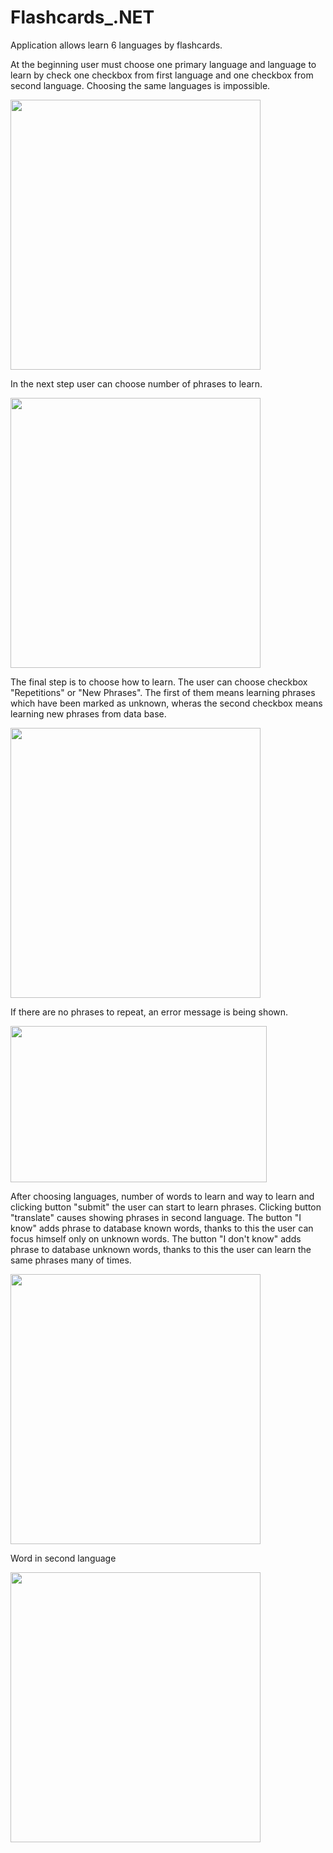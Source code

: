 # Flashcards_.NET

Application allows learn 6 languages by flashcards. 

At the beginning user must choose one primary language and language to learn by check one checkbox from first language and one checkbox from second language. Choosing the same languages is impossible. 

<img src="https://user-images.githubusercontent.com/55066543/152377204-fefdb68b-6036-4e9f-83e0-8be664095546.png" width="400" height="432" >

In the next step user can choose number of phrases to learn.

<img src="https://user-images.githubusercontent.com/55066543/152370708-ca738571-d0a7-4b81-b7b6-ec9354ab0f05.png" width="400" height="432" >

The final step is to choose how to learn. The user can choose checkbox "Repetitions" or "New Phrases". The first of them means learning phrases which have been marked as unknown, wheras the second checkbox means learning new phrases from data base.  

<img src="https://user-images.githubusercontent.com/55066543/152371116-ef6b39c9-0624-45cd-89c8-91e249c92c4b.png" width="400" height="432" >

If there are no phrases to repeat, an error message is being shown.

<img src="https://user-images.githubusercontent.com/55066543/152355515-9be40add-4bfa-4eb5-8db2-ac0a71d00796.png" width="410" height="250" >

After choosing languages, number of words to learn and way to learn and clicking button "submit" the user can start to learn phrases. Clicking button "translate" causes showing phrases in second language. The button "I know" adds phrase to database known words, thanks to this the user can focus himself only on unknown words. The button "I don't know" adds phrase to database unknown words, thanks to this the user can learn the same phrases many of times.  

<img src="https://user-images.githubusercontent.com/55066543/152355618-a43fe7a2-1a22-4349-a8f1-5bdde6c0a06f.png" width="400" height="432" >

Word in second language

<img src="https://user-images.githubusercontent.com/55066543/152355742-317d847b-12f9-4c21-a513-6f436450e421.png" width="400" height="432" >


